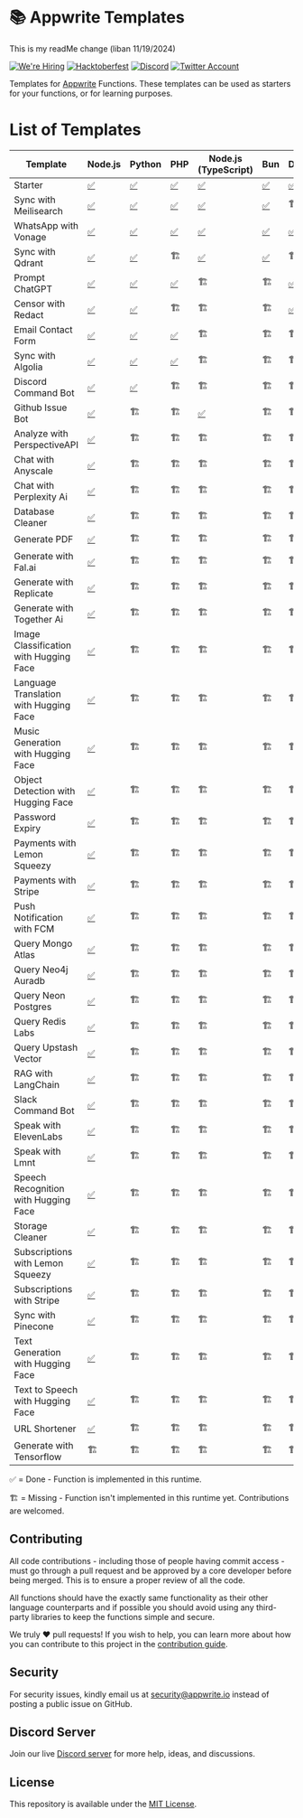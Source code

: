 # 📚 Appwrite Templates

This is my readMe change (liban 11/19/2024)

[![We're Hiring](https://img.shields.io/static/v1?label=We're&message=Hiring&color=blue&style=flat-square)](https://appwrite.io/company/careers)
[![Hacktoberfest](https://img.shields.io/static/v1?label=hacktoberfest&message=ready&color=191120&style=flat-square)](https://hacktoberfest.appwrite.io)
[![Discord](https://img.shields.io/discord/564160730845151244?label=discord&style=flat-square)](https://appwrite.io/discord?r=Github)
[![Twitter Account](https://img.shields.io/twitter/follow/appwrite?color=00acee&label=twitter&style=flat-square)](https://twitter.com/appwrite)

Templates for [Appwrite](https://appwrite.io/) Functions. These templates can be used as starters for your functions, or for learning purposes.

# List of Templates

<!-- TABLE:START -->
| Template                               | Node.js                                         | Python                            | PHP                            | Node.js (TypeScript)                       | Bun                            | Dart                           | Deno                            | Ruby                            | Kotlin                            | python-ml                               | C++              | .NET                | Java              | Swift              |
| -------------------------------------- | ----------------------------------------------- | --------------------------------- | ------------------------------ | ------------------------------------------ | ------------------------------ | ------------------------------ | ------------------------------- | ------------------------------- | --------------------------------- | --------------------------------------- | ---------------- | ------------------- | ----------------- | ------------------ |
| Starter                                | [✅](node/starter)                               | [✅](python/starter)               | [✅](php/starter)               | [✅](node-typescript/starter)               | [✅](bun/starter)               | [✅](dart/starter)              | [✅](deno/starter)               | [✅](ruby/starter)               | [✅](kotlin/starter)               | [✅](python-ml/starter)                  | [✅](cpp/starter) | [✅](dotnet/starter) | [✅](java/starter) | [✅](swift/starter) |
| Sync with Meilisearch                  | [✅](node/sync-with-meilisearch)                 | [✅](python/sync_with_meilisearch) | [✅](php/sync-with-meilisearch) | [✅](node-typescript/sync-with-meilisearch) | [✅](bun/sync-with-meilisearch) | 🏗️                            | [✅](deno/sync-with-meilisearch) | [✅](ruby/sync_with_meilisearch) | [✅](kotlin/sync-with-meilisearch) | 🏗️                                     | 🏗️              | 🏗️                 | 🏗️               | 🏗️                |
| WhatsApp with Vonage                   | [✅](node/whatsapp-with-vonage)                  | [✅](python/whatsapp_with_vonage)  | [✅](php/whatsapp-with-vonage)  | [✅](node-typescript/whatsapp-with-vonage)  | [✅](bun/whatsapp-with-vonage)  | [✅](dart/whatsapp_with_vonage) | [✅](deno/whatsapp-with-vonage)  | [✅](ruby/whatsapp-with-vonage)  | 🏗️                               | 🏗️                                     | 🏗️              | 🏗️                 | 🏗️               | 🏗️                |
| Sync with Qdrant                       | [✅](node/sync-with-qdrant)                      | [✅](python/sync_with_qdrant)      | 🏗️                            | [✅](node-typescript/sync-with-qdrant)      | [✅](bun/sync-with-qdrant)      | 🏗️                            | 🏗️                             | 🏗️                             | 🏗️                               | 🏗️                                     | 🏗️              | 🏗️                 | 🏗️               | 🏗️                |
| Prompt ChatGPT                         | [✅](node/prompt-chatgpt)                        | [✅](python/prompt_chatgpt)        | [✅](php/prompt-chatgpt)        | 🏗️                                        | 🏗️                            | [✅](dart/prompt_chatgpt)       | 🏗️                             | 🏗️                             | 🏗️                               | 🏗️                                     | 🏗️              | 🏗️                 | 🏗️               | 🏗️                |
| Censor with Redact                     | [✅](node/censor-with-redact)                    | [✅](python/censor_with_redact)    | 🏗️                            | 🏗️                                        | 🏗️                            | [✅](dart/censor_with_redact)   | 🏗️                             | 🏗️                             | 🏗️                               | 🏗️                                     | 🏗️              | 🏗️                 | 🏗️               | 🏗️                |
| Email Contact Form                     | [✅](node/email-contact-form)                    | [✅](python/email_contact_form)    | [✅](php/email-contact-form)    | 🏗️                                        | 🏗️                            | 🏗️                            | 🏗️                             | 🏗️                             | 🏗️                               | 🏗️                                     | 🏗️              | 🏗️                 | 🏗️               | 🏗️                |
| Sync with Algolia                      | [✅](node/sync-with-algolia)                     | [✅](python/sync_with_algolia)     | [✅](php/sync-with-algolia)     | 🏗️                                        | 🏗️                            | 🏗️                            | 🏗️                             | 🏗️                             | 🏗️                               | 🏗️                                     | 🏗️              | 🏗️                 | 🏗️               | 🏗️                |
| Discord Command Bot                    | [✅](node/discord-command-bot)                   | [✅](python/discord_command_bot)   | 🏗️                            | 🏗️                                        | 🏗️                            | 🏗️                            | 🏗️                             | 🏗️                             | 🏗️                               | 🏗️                                     | 🏗️              | 🏗️                 | 🏗️               | 🏗️                |
| Github Issue Bot                       | [✅](node/github-issue-bot)                      | 🏗️                               | 🏗️                            | [✅](node-typescript/github-issue-bot)      | 🏗️                            | 🏗️                            | 🏗️                             | 🏗️                             | 🏗️                               | 🏗️                                     | 🏗️              | 🏗️                 | 🏗️               | 🏗️                |
| Analyze with PerspectiveAPI            | [✅](node/analyze-with-perspectiveapi)           | 🏗️                               | 🏗️                            | 🏗️                                        | 🏗️                            | 🏗️                            | 🏗️                             | 🏗️                             | 🏗️                               | 🏗️                                     | 🏗️              | 🏗️                 | 🏗️               | 🏗️                |
| Chat with Anyscale                     | [✅](node/chat-with-anyscale)                    | 🏗️                               | 🏗️                            | 🏗️                                        | 🏗️                            | 🏗️                            | 🏗️                             | 🏗️                             | 🏗️                               | 🏗️                                     | 🏗️              | 🏗️                 | 🏗️               | 🏗️                |
| Chat with Perplexity Ai                | [✅](node/chat-with-perplexity-ai)               | 🏗️                               | 🏗️                            | 🏗️                                        | 🏗️                            | 🏗️                            | 🏗️                             | 🏗️                             | 🏗️                               | 🏗️                                     | 🏗️              | 🏗️                 | 🏗️               | 🏗️                |
| Database Cleaner                       | [✅](node/database-cleaner)                      | 🏗️                               | 🏗️                            | 🏗️                                        | 🏗️                            | 🏗️                            | 🏗️                             | 🏗️                             | 🏗️                               | 🏗️                                     | 🏗️              | 🏗️                 | 🏗️               | 🏗️                |
| Generate PDF                           | [✅](node/generate-pdf)                          | 🏗️                               | 🏗️                            | 🏗️                                        | 🏗️                            | 🏗️                            | 🏗️                             | 🏗️                             | 🏗️                               | 🏗️                                     | 🏗️              | 🏗️                 | 🏗️               | 🏗️                |
| Generate with Fal.ai                   | [✅](node/generate-with-fal)                     | 🏗️                               | 🏗️                            | 🏗️                                        | 🏗️                            | 🏗️                            | 🏗️                             | 🏗️                             | 🏗️                               | 🏗️                                     | 🏗️              | 🏗️                 | 🏗️               | 🏗️                |
| Generate with Replicate                | [✅](node/generate-with-replicate)               | 🏗️                               | 🏗️                            | 🏗️                                        | 🏗️                            | 🏗️                            | 🏗️                             | 🏗️                             | 🏗️                               | 🏗️                                     | 🏗️              | 🏗️                 | 🏗️               | 🏗️                |
| Generate with Together Ai              | [✅](node/generate-with-together-ai)             | 🏗️                               | 🏗️                            | 🏗️                                        | 🏗️                            | 🏗️                            | 🏗️                             | 🏗️                             | 🏗️                               | 🏗️                                     | 🏗️              | 🏗️                 | 🏗️               | 🏗️                |
| Image Classification with Hugging Face | [✅](node/image-classification-with-huggingface) | 🏗️                               | 🏗️                            | 🏗️                                        | 🏗️                            | 🏗️                            | 🏗️                             | 🏗️                             | 🏗️                               | 🏗️                                     | 🏗️              | 🏗️                 | 🏗️               | 🏗️                |
| Language Translation with Hugging Face | [✅](node/language-translation-with-huggingface) | 🏗️                               | 🏗️                            | 🏗️                                        | 🏗️                            | 🏗️                            | 🏗️                             | 🏗️                             | 🏗️                               | 🏗️                                     | 🏗️              | 🏗️                 | 🏗️               | 🏗️                |
| Music Generation with Hugging Face     | [✅](node/music-generation-with-huggingface)     | 🏗️                               | 🏗️                            | 🏗️                                        | 🏗️                            | 🏗️                            | 🏗️                             | 🏗️                             | 🏗️                               | 🏗️                                     | 🏗️              | 🏗️                 | 🏗️               | 🏗️                |
| Object Detection with Hugging Face     | [✅](node/object-detection-with-huggingface)     | 🏗️                               | 🏗️                            | 🏗️                                        | 🏗️                            | 🏗️                            | 🏗️                             | 🏗️                             | 🏗️                               | 🏗️                                     | 🏗️              | 🏗️                 | 🏗️               | 🏗️                |
| Password Expiry                        | [✅](node/password-expiry)                       | 🏗️                               | 🏗️                            | 🏗️                                        | 🏗️                            | 🏗️                            | 🏗️                             | 🏗️                             | 🏗️                               | 🏗️                                     | 🏗️              | 🏗️                 | 🏗️               | 🏗️                |
| Payments with Lemon Squeezy            | [✅](node/payments-with-lemon-squeezy)           | 🏗️                               | 🏗️                            | 🏗️                                        | 🏗️                            | 🏗️                            | 🏗️                             | 🏗️                             | 🏗️                               | 🏗️                                     | 🏗️              | 🏗️                 | 🏗️               | 🏗️                |
| Payments with Stripe                   | [✅](node/payments-with-stripe)                  | 🏗️                               | 🏗️                            | 🏗️                                        | 🏗️                            | 🏗️                            | 🏗️                             | 🏗️                             | 🏗️                               | 🏗️                                     | 🏗️              | 🏗️                 | 🏗️               | 🏗️                |
| Push Notification with FCM             | [✅](node/push-notification-with-fcm)            | 🏗️                               | 🏗️                            | 🏗️                                        | 🏗️                            | 🏗️                            | 🏗️                             | 🏗️                             | 🏗️                               | 🏗️                                     | 🏗️              | 🏗️                 | 🏗️               | 🏗️                |
| Query Mongo Atlas                      | [✅](node/query-mongo-atlas)                     | 🏗️                               | 🏗️                            | 🏗️                                        | 🏗️                            | 🏗️                            | 🏗️                             | 🏗️                             | 🏗️                               | 🏗️                                     | 🏗️              | 🏗️                 | 🏗️               | 🏗️                |
| Query Neo4j Auradb                     | [✅](node/query-neo4j-auradb)                    | 🏗️                               | 🏗️                            | 🏗️                                        | 🏗️                            | 🏗️                            | 🏗️                             | 🏗️                             | 🏗️                               | 🏗️                                     | 🏗️              | 🏗️                 | 🏗️               | 🏗️                |
| Query Neon Postgres                    | [✅](node/query-neon-postgres)                   | 🏗️                               | 🏗️                            | 🏗️                                        | 🏗️                            | 🏗️                            | 🏗️                             | 🏗️                             | 🏗️                               | 🏗️                                     | 🏗️              | 🏗️                 | 🏗️               | 🏗️                |
| Query Redis Labs                       | [✅](node/query-redis-labs)                      | 🏗️                               | 🏗️                            | 🏗️                                        | 🏗️                            | 🏗️                            | 🏗️                             | 🏗️                             | 🏗️                               | 🏗️                                     | 🏗️              | 🏗️                 | 🏗️               | 🏗️                |
| Query Upstash Vector                   | [✅](node/query-upstash-vector)                  | 🏗️                               | 🏗️                            | 🏗️                                        | 🏗️                            | 🏗️                            | 🏗️                             | 🏗️                             | 🏗️                               | 🏗️                                     | 🏗️              | 🏗️                 | 🏗️               | 🏗️                |
| RAG with LangChain                     | [✅](node/rag-with-langchain)                    | 🏗️                               | 🏗️                            | 🏗️                                        | 🏗️                            | 🏗️                            | 🏗️                             | 🏗️                             | 🏗️                               | 🏗️                                     | 🏗️              | 🏗️                 | 🏗️               | 🏗️                |
| Slack Command Bot                      | [✅](node/slack-command-bot)                     | 🏗️                               | 🏗️                            | 🏗️                                        | 🏗️                            | 🏗️                            | 🏗️                             | 🏗️                             | 🏗️                               | 🏗️                                     | 🏗️              | 🏗️                 | 🏗️               | 🏗️                |
| Speak with ElevenLabs                  | [✅](node/speak-with-elevenlabs)                 | 🏗️                               | 🏗️                            | 🏗️                                        | 🏗️                            | 🏗️                            | 🏗️                             | 🏗️                             | 🏗️                               | 🏗️                                     | 🏗️              | 🏗️                 | 🏗️               | 🏗️                |
| Speak with Lmnt                        | [✅](node/speak-with-lmnt)                       | 🏗️                               | 🏗️                            | 🏗️                                        | 🏗️                            | 🏗️                            | 🏗️                             | 🏗️                             | 🏗️                               | 🏗️                                     | 🏗️              | 🏗️                 | 🏗️               | 🏗️                |
| Speech Recognition with Hugging Face   | [✅](node/speech-recognition-with-huggingface)   | 🏗️                               | 🏗️                            | 🏗️                                        | 🏗️                            | 🏗️                            | 🏗️                             | 🏗️                             | 🏗️                               | 🏗️                                     | 🏗️              | 🏗️                 | 🏗️               | 🏗️                |
| Storage Cleaner                        | [✅](node/storage-cleaner)                       | 🏗️                               | 🏗️                            | 🏗️                                        | 🏗️                            | 🏗️                            | 🏗️                             | 🏗️                             | 🏗️                               | 🏗️                                     | 🏗️              | 🏗️                 | 🏗️               | 🏗️                |
| Subscriptions with Lemon Squeezy       | [✅](node/subscriptions-with-lemon-squeezy)      | 🏗️                               | 🏗️                            | 🏗️                                        | 🏗️                            | 🏗️                            | 🏗️                             | 🏗️                             | 🏗️                               | 🏗️                                     | 🏗️              | 🏗️                 | 🏗️               | 🏗️                |
| Subscriptions with Stripe              | [✅](node/subscriptions-with-stripe)             | 🏗️                               | 🏗️                            | 🏗️                                        | 🏗️                            | 🏗️                            | 🏗️                             | 🏗️                             | 🏗️                               | 🏗️                                     | 🏗️              | 🏗️                 | 🏗️               | 🏗️                |
| Sync with Pinecone                     | [✅](node/sync-with-pinecone)                    | 🏗️                               | 🏗️                            | 🏗️                                        | 🏗️                            | 🏗️                            | 🏗️                             | 🏗️                             | 🏗️                               | 🏗️                                     | 🏗️              | 🏗️                 | 🏗️               | 🏗️                |
| Text Generation with Hugging Face      | [✅](node/text-generation-with-huggingface)      | 🏗️                               | 🏗️                            | 🏗️                                        | 🏗️                            | 🏗️                            | 🏗️                             | 🏗️                             | 🏗️                               | 🏗️                                     | 🏗️              | 🏗️                 | 🏗️               | 🏗️                |
| Text to Speech with Hugging Face       | [✅](node/text-to-speech-with-huggingface)       | 🏗️                               | 🏗️                            | 🏗️                                        | 🏗️                            | 🏗️                            | 🏗️                             | 🏗️                             | 🏗️                               | 🏗️                                     | 🏗️              | 🏗️                 | 🏗️               | 🏗️                |
| URL Shortener                          | [✅](node/url-shortener)                         | 🏗️                               | 🏗️                            | 🏗️                                        | 🏗️                            | 🏗️                            | 🏗️                             | 🏗️                             | 🏗️                               | 🏗️                                     | 🏗️              | 🏗️                 | 🏗️               | 🏗️                |
| Generate with Tensorflow               | 🏗️                                             | 🏗️                               | 🏗️                            | 🏗️                                        | 🏗️                            | 🏗️                            | 🏗️                             | 🏗️                             | 🏗️                               | [✅](python-ml/generate_with_tensorflow) | 🏗️              | 🏗️                 | 🏗️               | 🏗️                |
<!-- TABLE:END -->

✅ = Done - Function is implemented in this runtime.

🏗️ = Missing - Function isn't implemented in this runtime yet. Contributions are welcomed.

## Contributing

All code contributions - including those of people having commit access - must go through a pull request and be approved by a core developer before being merged. This is to ensure a proper review of all the code.

All functions should have the exactly same functionality as their other language counterparts and if possible you should avoid using any third-party libraries to keep the functions simple and secure.

We truly ❤️ pull requests! If you wish to help, you can learn more about how you can contribute to this project in the [contribution guide](https://github.com/open-runtimes/.github/blob/main/CONTRIBUTING.md).

## Security

For security issues, kindly email us at [security@appwrite.io](mailto:security@appwrite.io) instead of posting a public issue on GitHub.

## Discord Server

Join our live [Discord server](https://appwrite.io/discord) for more help, ideas, and discussions.

## License

This repository is available under the [MIT License](./LICENSE).
